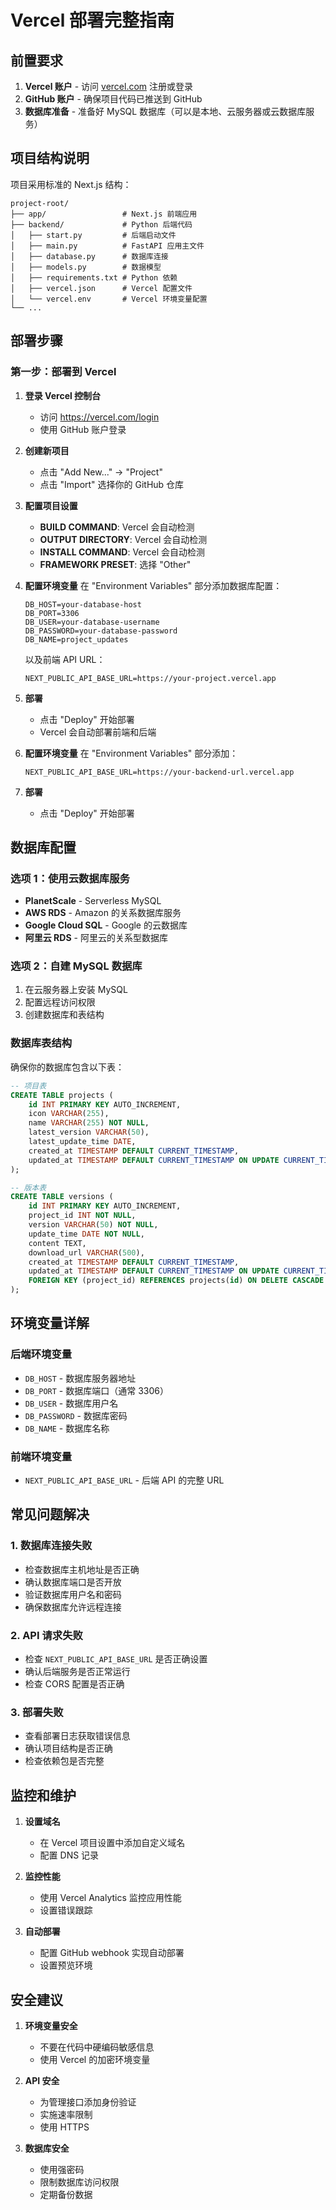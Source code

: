 # Vercel 部署完整指南

## 前置要求

1. **Vercel 账户** - 访问 [vercel.com](https://vercel.com) 注册或登录
2. **GitHub 账户** - 确保项目代码已推送到 GitHub
3. **数据库准备** - 准备好 MySQL 数据库（可以是本地、云服务器或云数据库服务）

## 项目结构说明

项目采用标准的 Next.js 结构：

```
project-root/
├── app/                 # Next.js 前端应用
├── backend/             # Python 后端代码
│   ├── start.py         # 后端启动文件
│   ├── main.py          # FastAPI 应用主文件
│   ├── database.py      # 数据库连接
│   ├── models.py        # 数据模型
│   ├── requirements.txt # Python 依赖
│   ├── vercel.json      # Vercel 配置文件
│   └── vercel.env       # Vercel 环境变量配置
└── ...
```

## 部署步骤

### 第一步：部署到 Vercel

1. **登录 Vercel 控制台**
   - 访问 https://vercel.com/login
   - 使用 GitHub 账户登录

2. **创建新项目**
   - 点击 "Add New..." → "Project"
   - 点击 "Import" 选择你的 GitHub 仓库

3. **配置项目设置**
   - **BUILD COMMAND**: Vercel 会自动检测
   - **OUTPUT DIRECTORY**: Vercel 会自动检测
   - **INSTALL COMMAND**: Vercel 会自动检测
   - **FRAMEWORK PRESET**: 选择 "Other"

4. **配置环境变量**
   在 "Environment Variables" 部分添加数据库配置：
   ```
   DB_HOST=your-database-host
   DB_PORT=3306
   DB_USER=your-database-username
   DB_PASSWORD=your-database-password
   DB_NAME=project_updates
   ```
   
   以及前端 API URL：
   ```
   NEXT_PUBLIC_API_BASE_URL=https://your-project.vercel.app
   ```

5. **部署**
   - 点击 "Deploy" 开始部署
   - Vercel 会自动部署前端和后端


2. **配置环境变量**
   在 "Environment Variables" 部分添加：
   ```
   NEXT_PUBLIC_API_BASE_URL=https://your-backend-url.vercel.app
   ```

3. **部署**
   - 点击 "Deploy" 开始部署

## 数据库配置

### 选项 1：使用云数据库服务
- **PlanetScale** - Serverless MySQL
- **AWS RDS** - Amazon 的关系数据库服务
- **Google Cloud SQL** - Google 的云数据库
- **阿里云 RDS** - 阿里云的关系型数据库

### 选项 2：自建 MySQL 数据库
1. 在云服务器上安装 MySQL
2. 配置远程访问权限
3. 创建数据库和表结构

### 数据库表结构
确保你的数据库包含以下表：

```sql
-- 项目表
CREATE TABLE projects (
    id INT PRIMARY KEY AUTO_INCREMENT,
    icon VARCHAR(255),
    name VARCHAR(255) NOT NULL,
    latest_version VARCHAR(50),
    latest_update_time DATE,
    created_at TIMESTAMP DEFAULT CURRENT_TIMESTAMP,
    updated_at TIMESTAMP DEFAULT CURRENT_TIMESTAMP ON UPDATE CURRENT_TIMESTAMP
);

-- 版本表
CREATE TABLE versions (
    id INT PRIMARY KEY AUTO_INCREMENT,
    project_id INT NOT NULL,
    version VARCHAR(50) NOT NULL,
    update_time DATE NOT NULL,
    content TEXT,
    download_url VARCHAR(500),
    created_at TIMESTAMP DEFAULT CURRENT_TIMESTAMP,
    updated_at TIMESTAMP DEFAULT CURRENT_TIMESTAMP ON UPDATE CURRENT_TIMESTAMP,
    FOREIGN KEY (project_id) REFERENCES projects(id) ON DELETE CASCADE
);
```

## 环境变量详解

### 后端环境变量
- `DB_HOST` - 数据库服务器地址
- `DB_PORT` - 数据库端口（通常 3306）
- `DB_USER` - 数据库用户名
- `DB_PASSWORD` - 数据库密码
- `DB_NAME` - 数据库名称

### 前端环境变量
- `NEXT_PUBLIC_API_BASE_URL` - 后端 API 的完整 URL

## 常见问题解决

### 1. 数据库连接失败
- 检查数据库主机地址是否正确
- 确认数据库端口是否开放
- 验证数据库用户名和密码
- 确保数据库允许远程连接

### 2. API 请求失败
- 检查 `NEXT_PUBLIC_API_BASE_URL` 是否正确设置
- 确认后端服务是否正常运行
- 检查 CORS 配置是否正确

### 3. 部署失败
- 查看部署日志获取错误信息
- 确认项目结构是否正确
- 检查依赖包是否完整

## 监控和维护

1. **设置域名**
   - 在 Vercel 项目设置中添加自定义域名
   - 配置 DNS 记录

2. **监控性能**
   - 使用 Vercel Analytics 监控应用性能
   - 设置错误跟踪

3. **自动部署**
   - 配置 GitHub webhook 实现自动部署
   - 设置预览环境

## 安全建议

1. **环境变量安全**
   - 不要在代码中硬编码敏感信息
   - 使用 Vercel 的加密环境变量

2. **API 安全**
   - 为管理接口添加身份验证
   - 实施速率限制
   - 使用 HTTPS

3. **数据库安全**
   - 使用强密码
   - 限制数据库访问权限
   - 定期备份数据